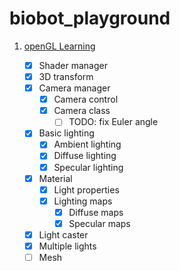 # biobot_playground

1. [openGL Learning](https://github.com/Biobots/biobot_playground/tree/master/opengl)

    - [x] Shader manager
    - [x] 3D transform
    - [x] Camera manager
      - [x] Camera control
      - [x] Camera class
        - [ ] TODO: fix Euler angle
    - [x] Basic lighting
      - [x] Ambient lighting
      - [x] Diffuse lighting
      - [x] Specular lighting
    - [x] Material
      - [x] Light properties
      - [x] Lighting maps
        - [x] Diffuse maps
        - [x] Specular maps
    - [x] Light caster
    - [x] Multiple lights
    - [ ] Mesh
